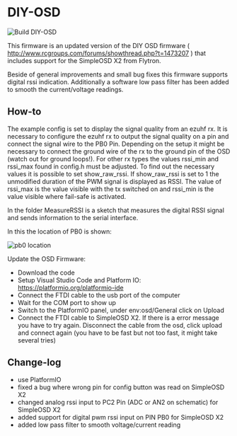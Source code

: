 DIY-OSD
=======

![Build DIY-OSD](https://github.com/schugabe/DIY-OSD/workflows/Build%20DIY-OSD/badge.svg)

This firmware is an updated version of the DIY OSD firmware ( http://www.rcgroups.com/forums/showthread.php?t=1473207 ) that includes support for the SimpleOSD X2 from Flytron.

Beside of general improvements and small bug fixes this firmware supports digital rssi indication. Additionally a software low pass filter has been added to smooth the current/voltage readings.

How-to
------

The example config is set to display the signal quality from an ezuhf rx. It is necessary to configure the ezuhf rx to output the signal quality on a pin and connect the signal wire to the PB0 Pin. Depending on the setup it might be necessary to connect the ground wire of the rx to the ground pin of the OSD (watch out for ground loops!). For other rx types the values rssi_min and rssi_max found in config.h must be adjusted. To find out the necessary values it is possible to set show_raw_rssi. If show_raw_rssi is set to 1 the unmodified duration of the PWM signal is displayed as RSSI. The value of rssi_max is the value visible with the tx switched on and rssi_min is the value visible where fail-safe is activated.

In the folder MeasureRSSI is a sketch that measures the digital RSSI signal and sends information to the serial interface.

In this the location of PB0 is shown:

![pb0 location](https://github.com/schugabe/DIY-OSD/blob/master/pb0.jpg) 

Update the OSD Firmware:
* Download the code
* Setup Visual Studio Code and Platform IO: https://platformio.org/platformio-ide
* Connect the FTDI cable to the usb port of the computer
* Wait for the COM port to show up
* Switch to the PlatformIO panel, under env:osd/General click on Upload
* Connect the FTDI cable to SimpleOSD X2. If there is a error message you have to try again. Disconnect the cable from the osd, click upload and connect again (you have to be fast but not too fast, it might take several tries)

Change-log
---------
* use PlatformIO
* fixed a bug where wrong pin for config button was read on SimpleOSD X2
* changed analog rssi input to PC2 Pin (ADC or AN2 on schematic) for SimpleOSD X2
* added support for digital pwm rssi input on PIN PB0 for SimpleOSD X2
* added low pass filter to smooth voltage/current reading
